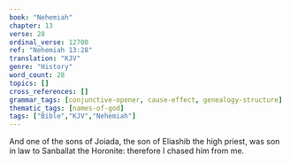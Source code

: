 ```yaml
---
book: "Nehemiah"
chapter: 13
verse: 28
ordinal_verse: 12700
ref: "Nehemiah 13:28"
translation: "KJV"
genre: "History"
word_count: 28
topics: []
cross_references: []
grammar_tags: [conjunctive-opener, cause-effect, genealogy-structure]
thematic_tags: [names-of-god]
tags: ["Bible","KJV","Nehemiah"]
---
```

And one of the sons of Joiada, the son of Eliashib the high priest, was son in law to Sanballat the Horonite: therefore I chased him from me.
